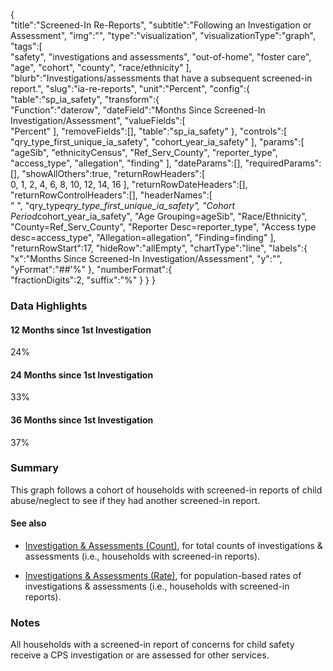 {  
   "title":"Screened-In Re-Reports",
   "subtitle":"Following an Investigation or Assessment",
   "img":"",
   "type":"visualization",
   "visualizationType":"graph",
   "tags":[  
      "safety",
      "investigations and assessments",
      "out-of-home",
      "foster care",
      "age",
      "cohort",
      "county",
      "race/ethnicity"
   ],
   "blurb":"Investigations/assessments that have a subsequent screened-in report.",
   "slug":"ia-re-reports",
   "unit":"Percent",
   "config":{  
      "table":"sp_ia_safety",
      "transform":{  
         "Function":"daterow",
         "dateField":"Months Since Screened-In Investigation/Assessment",
         "valueFields":[  
            "Percent"
         ],
         "removeFields":[],
         "table":"sp_ia_safety"
      },
      "controls":[  
         "qry_type_first_unique_ia_safety",
         "cohort_year_ia_safety"
      ],
      "params":[  
         "ageSib",
         "ethnicityCensus",
         "Ref_Serv_County",
         "reporter_type",
         "access_type",
         "allegation",
         "finding"
      ],
      "dateParams":[],
      "requiredParams":[],
      "showAllOthers":true,
      "returnRowHeaders":[  
         0,
         1,
         2,
         4,
         6,
         8,
         10,
         12,
         14,
         16
      ],
      "returnRowDateHeaders":[],
      "returnRowControlHeaders":[],
      "headerNames":[  
         "&nbsp;",
         "qry_type*qry_type_first_unique_ia_safety",
         "Cohort Period*cohort_year_ia_safety",
         "Age Grouping=ageSib",
         "Race/Ethnicity",
         "County=Ref_Serv_County",
         "Reporter Desc=reporter_type",
         "Access type desc=access_type",
         "Allegation=allegation",
         "Finding=finding"
      ],
      "returnRowStart":17,
      "hideRow":"allEmpty",
      "chartType":"line",
      "labels":{  
         "x":"Months Since Screened-In Investigation/Assessment",
         "y":"",
         "yFormat":"##'%"
      },
      "numberFormat":{  
         "fractionDigits":2,
         "suffix":"%"
      }
   }
}

### Data Highlights

<div class="stat">
    <h4>12 Months since 1st Investigation</h4>
    <p>24%</p>
</div>

<div class="stat">
    <h4>24 Months since 1st Investigation</h4>
    <p>33%</p>
</div>

<div class="stat">
    <h4>36 Months since 1st Investigation</h4>
    <p>37%</p>
</div>

### Summary

This graph follows a cohort of households with screened-in reports of child abuse/neglect to see if they had another screened-in report.

#### See also

- [Investigation & Assessments (Count)](https://portal.cssat.org/visualizations/ia-counts), for total counts of investigations & assessments (i.e., households with screened-in reports).

- [Investigations & Assessments (Rate)](https://portal.cssat.org/visualizations/ia-rates), for
population-based rates of investigations & assessments (i.e., households with screened-in reports).

### Notes

All households with a screened-in report of concerns for child safety receive a CPS investigation or are assessed for other services.

